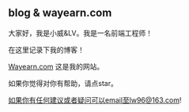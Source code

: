 ## blog & wayearn.com

大家好，我是小威&LV。我是一名前端工程师！

在这里记录下我的博客！

[Wayearn.com](http://wayearn.com/) 这是我的网站。

如果你觉得对你有帮助，请点star。

如果你有任何建议或者疑问可以email至lw96@163.com!

